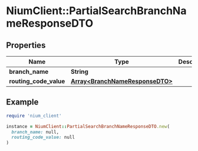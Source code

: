# NiumClient::PartialSearchBranchNameResponseDTO

## Properties

| Name | Type | Description | Notes |
| ---- | ---- | ----------- | ----- |
| **branch_name** | **String** |  | [optional] |
| **routing_code_value** | [**Array&lt;BranchNameResponseDTO&gt;**](BranchNameResponseDTO.md) |  | [optional] |

## Example

```ruby
require 'nium_client'

instance = NiumClient::PartialSearchBranchNameResponseDTO.new(
  branch_name: null,
  routing_code_value: null
)
```

